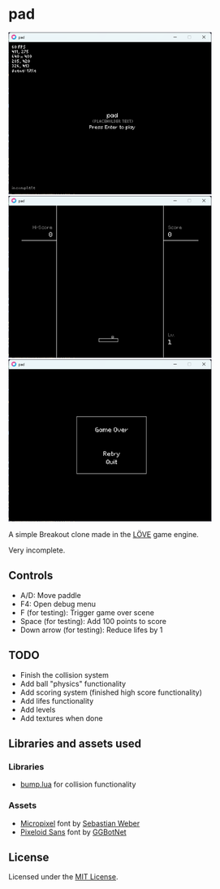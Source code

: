 # pad

<img src="./img/title.png" alt="title screen" width="400">
<img src="./img/game.png" alt="game screen" width="400">
<img src="./img/fail.png" alt="fail screen" width="400">

A simple Breakout clone made in the [LÖVE](https://www.love2d.org) game engine.

Very incomplete.

## Controls

- A/D: Move paddle
- F4: Open debug menu
- F (for testing): Trigger game over scene
- Space (for testing): Add 100 points to score
- Down arrow (for testing): Reduce lifes by 1

## TODO

- Finish the collision system
- Add ball "physics" functionality
- Add scoring system (finished high score functionality)
- Add lifes functionality
- Add levels
- Add textures when done

## Libraries and assets used

### Libraries
- [bump.lua](https://github.com/kikito/bump.lua) for collision functionality

### Assets
- [Micropixel](https://www.dafont.com/micropixel.font?l[]=10) font by [Sebastian Weber](https://www.dafont.com/sebastian-weber.d1791?l[]=10)
- [Pixeloid Sans](https://ggbot.itch.io/pixeloid-font) font by [GGBotNet](https://ggbot.itch.io/)


## License
Licensed under the [MIT License](./LICENSE.md).